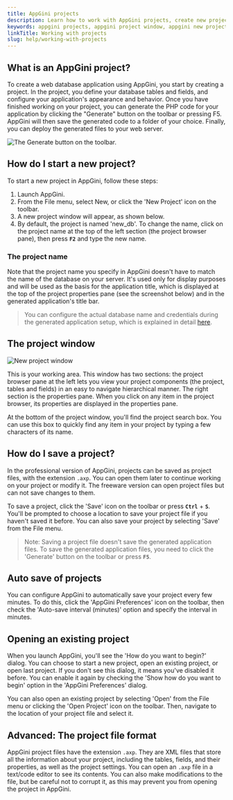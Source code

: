 ```yaml
---
title: AppGini projects
description: Learn how to work with AppGini projects, create new projects, and save them.
keywords: appgini projects, appgini project window, appgini new project, appgini project browser, appgini project properties, working with projects
linkTitle: Working with projects
slug: help/working-with-projects
---
```


## What is an AppGini project?

To create a web database application using AppGini, you start by creating a project. In the project, you define your database tables and fields, and configure your application's appearance and behavior. Once you have finished working on your project, you can generate the PHP code for your application by clicking the "Generate" button on the toolbar or pressing F5. AppGini will then save the generated code to a folder of your choice. Finally, you can deploy the generated files to your web server.

![The Generate button on the toolbar.](https://cdn.bigprof.com/appgini-desktop/help/magic-stick.png)

## How do I start a new project?

To start a new project in AppGini, follow these steps:

1. Launch AppGini.
2. From the File menu, select New, or click the 'New Project' icon on the toolbar.
3. A new project window will appear, as shown below.
4. By default, the project is named 'new_db'. To change the name, click on the project name at the top of the left section (the project browser pane), then press **` F2 `** and type the new name.

### The project name

Note that the project name you specify in AppGini doesn't have to match the name of the database on your server. It's used only for display purposes and will be used as the basis for the application title, which is displayed at the top of the project properties pane (see the screenshot below) and in the generated application's title bar.

> You can configure the actual database name and credentials during the generated application setup, which is explained in detail [here](/appgini/help/working-with-generated-web-database-application/setup).

## The project window

![New project window](https://cdn.bigprof.com/appgini-desktop/help/appgini-new-project-24.12.png)

This is your working area. This window has two sections: the project browser pane at the left lets you view your project components (the project, tables and fields) in an easy to navigate hierarchical manner. The right section is the properties pane. When you click on any item in the project browser, its properties are displayed in the properties pane.

At the bottom of the project window, you'll find the project search box. You can use this box to quickly find any item in your project by typing a few characters of its name.

## How do I save a project?

In the professional version of AppGini, projects can be saved as project files, with the extension `.axp`. You can open them later to continue working on your project or modify it. The freeware version can open project files but can not save changes to them.

To save a project, click the 'Save' icon on the toolbar or press **` Ctrl `** + **` S `**. You'll be prompted to choose a location to save your project file if you haven't saved it before. You can also save your project by selecting 'Save' from the File menu.

> Note: Saving a project file doesn't save the generated application files. To save the generated application files, you need to click the 'Generate' button on the toolbar or press **` F5 `**.

## Auto save of projects

You can configure AppGini to automatically save your project every few minutes. To do this, click the 'AppGini Preferences' icon on the toolbar, then check the 'Auto-save interval (minutes)' option and specify the interval in minutes.

## Opening an existing project

When you launch AppGini, you'll see the 'How do you want to begin?' dialog. You can choose to start a new project, open an existing project, or open last project. If you don't see this dialog, it means you've disabled it before. You can enable it again by checking the 'Show how do you want to begin' option in the 'AppGini Preferences' dialog.

You can also open an existing project by selecting 'Open' from the File menu or clicking the 'Open Project' icon on the toolbar. Then, navigate to the location of your project file and select it.

## Advanced: The project file format

AppGini project files have the extension `.axp`. They are XML files that store all the information about your project, including the tables, fields, and their properties, as well as the project settings. You can open an `.axp` file in a text/code editor to see its contents. You can also make modifications to the file, but be careful not to corrupt it, as this may prevent you from opening the project in AppGini.

